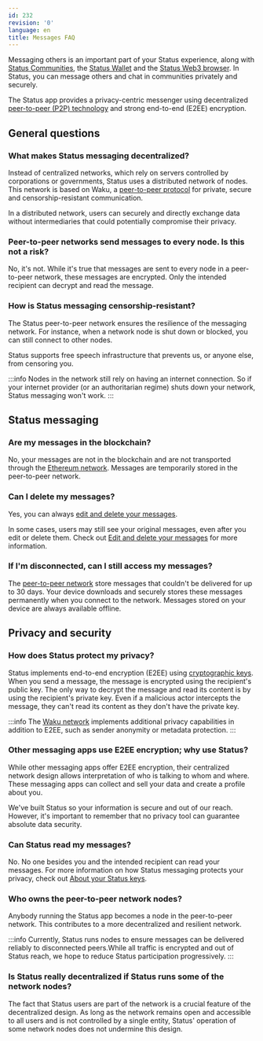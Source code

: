 ```yaml
---
id: 232
revision: '0'
language: en
title: Messages FAQ
---
```


Messaging others is an important part of your Status experience, along with [Status Communities](../status-communities/how-to-use-communities-your-quick-start-guide.md), the [Status Wallet](../status-wallet/status-wallet-your-quick-start-guide.md) and the [Status Web3 browser](./how-to-use-status-browser-your-quick-start-guide.md). In Status, you can message others and chat in communities privately and securely.

The Status app provides a privacy-centric messenger using decentralized [peer-to-peer (P2P) technology](./about-status-messages.md) and strong end-to-end (E2EE) encryption.

## General questions

### What makes Status messaging decentralized?

Instead of centralized networks, which rely on servers controlled by corporations or governments, Status uses a distributed network of nodes. This network is based on Waku, a [peer-to-peer protocol](./about-status-messages.md) for private, secure and censorship-resistant communication.

In a distributed network, users can securely and directly exchange data without intermediaries that could potentially compromise their privacy.

### Peer-to-peer networks send messages to every node. Is this not a risk?

No, it's not. While it's true that messages are sent to every node in a peer-to-peer network, these messages are encrypted. Only the intended recipient can decrypt and read the message.

### How is Status messaging censorship-resistant?

The Status peer-to-peer network ensures the resilience of the messaging network. For instance, when a network node is shut down or blocked, you can still connect to other nodes.

Status supports free speech infrastructure that prevents us, or anyone else, from censoring you.

:::info
Nodes in the network still rely on having an internet connection. So if your internet provider (or an authoritarian regime) shuts down your network, Status messaging won't work.
:::

## Status messaging

### Are my messages in the blockchain?

No, your messages are not in the blockchain and are not transported through the [Ethereum network](../getting-started/about-the-ethereum-blockchain.md). Messages are temporarily stored in the peer-to-peer network.

### Can I delete my messages?

Yes, you can always [edit and delete your messages](./edit-and-delete-your-messages.md).

In some cases, users may still see your original messages, even after you edit or delete them. Check out [Edit and delete your messages](./edit-and-delete-your-messages.md) for more information.

### If I'm disconnected, can I still access my messages?

The [peer-to-peer network](./about-status-messages.md) store messages that couldn't be delivered for up to 30 days. Your device downloads and securely stores these messages permanently when you connect to the network. Messages stored on your device are always available offline.

## Privacy and security

### How does Status protect my privacy?

Status implements end-to-end encryption (E2EE) using [cryptographic keys](../your-profile-and-preferences/understand-your-status-keys-and-recovery-phrase.md). When you send a message, the message is encrypted using the recipient's public key. The only way to decrypt the message and read its content is by using the recipient's private key. Even if a malicious actor intercepts the message, they can't read its content as they don't have the private key.

:::info
The [Waku network](https://waku.org/) implements additional privacy capabilities in addition to E2EE, such as sender anonymity or metadata protection.
:::

### Other messaging apps use E2EE encryption; why use Status?

While other messaging apps offer E2EE encryption, their centralized network design allows interpretation of who is talking to whom and where. These messaging apps can collect and sell your data and create a profile about you.

We've built Status so your information is secure and out of our reach. However, it's important to remember that no privacy tool can guarantee absolute data security.

### Can Status read my messages?

No. No one besides you and the intended recipient can read your messages. For more information on how Status messaging protects your privacy, check out [About your Status keys](../your-profile-and-preferences/understand-your-status-keys-and-recovery-phrase#about-status-keys.md).

### Who owns the peer-to-peer network nodes?

Anybody running the Status app becomes a node in the peer-to-peer network. This contributes to a more decentralized and resilient network.

:::info
Currently, Status runs nodes to ensure messages can be delivered reliably to disconnected peers.While all traffic is encrypted and out of Status reach, we hope to reduce Status participation progressively.
:::

### Is Status really decentralized if Status runs some of the network nodes?

The fact that Status users are part of the network is a crucial feature of the decentralized design. As long as the network remains open and accessible to all users and is not controlled by a single entity, Status' operation of some network nodes does not undermine this design.
